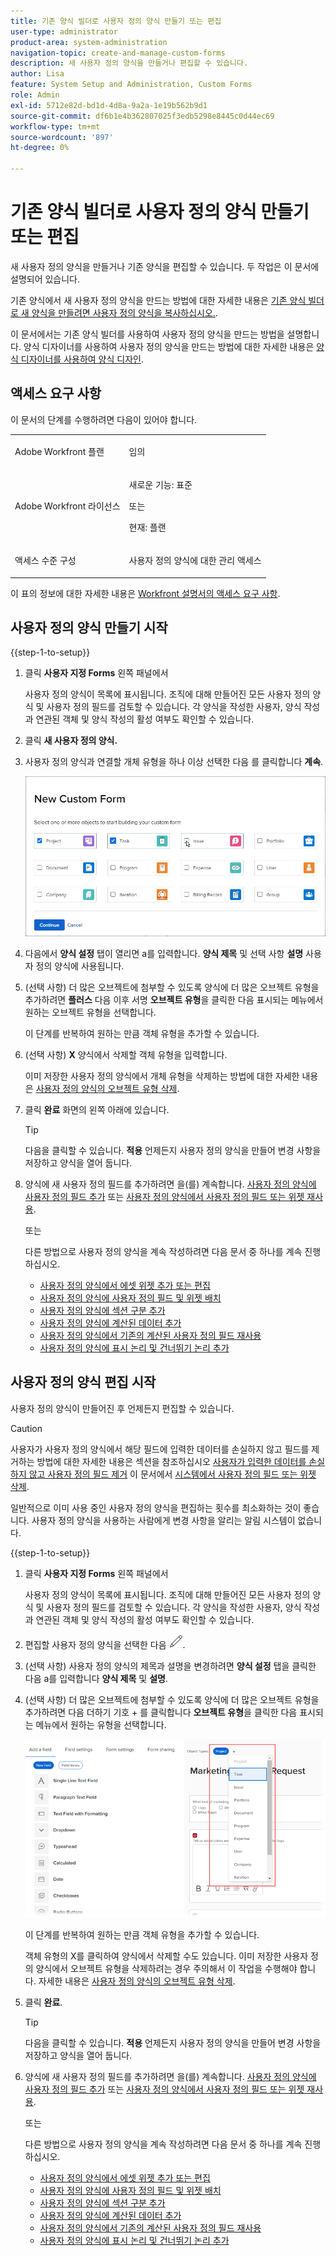 ```yaml
---
title: 기존 양식 빌더로 사용자 정의 양식 만들기 또는 편집
user-type: administrator
product-area: system-administration
navigation-topic: create-and-manage-custom-forms
description: 새 사용자 정의 양식을 만들거나 편집할 수 있습니다.
author: Lisa
feature: System Setup and Administration, Custom Forms
role: Admin
exl-id: 5712e82d-bd1d-4d8a-9a2a-1e19b562b9d1
source-git-commit: df6b1e4b362807025f3edb5298e8445c0d44ec69
workflow-type: tm+mt
source-wordcount: '897'
ht-degree: 0%

---
```


# 기존 양식 빌더로 사용자 정의 양식 만들기 또는 편집

<!--Audited: 01/2024-->

새 사용자 정의 양식을 만들거나 기존 양식을 편집할 수 있습니다. 두 작업은 이 문서에 설명되어 있습니다.

기존 양식에서 새 사용자 정의 양식을 만드는 방법에 대한 자세한 내용은 [기존 양식 빌더로 새 양식을 만들려면 사용자 정의 양식을 복사하십시오.](../../../administration-and-setup/customize-workfront/create-manage-custom-forms/copy-custom-form-to-create-a-new-one.md).

이 문서에서는 기존 양식 빌더를 사용하여 사용자 정의 양식을 만드는 방법을 설명합니다. 양식 디자이너를 사용하여 사용자 정의 양식을 만드는 방법에 대한 자세한 내용은 [양식 디자이너를 사용하여 양식 디자인](/help/quicksilver/administration-and-setup/customize-workfront/create-manage-custom-forms/form-designer/design-a-form/design-a-form.md).

## 액세스 요구 사항

이 문서의 단계를 수행하려면 다음이 있어야 합니다.

<table style="table-layout:auto"> 
 <col> 
 <col> 
 <tbody> 
  <tr data-mc-conditions=""> 
   <td role="rowheader"> <p>Adobe Workfront 플랜</p> </td> 
   <td>임의</td> 
  </tr> 
  <tr> 
   <td role="rowheader">Adobe Workfront 라이선스</td> 
   <td><p>새로운 기능: 표준</p>
   <p>또는</p>
   <p>현재: 플랜</p></td> 
  </tr> 
  <tr data-mc-conditions=""> 
   <td role="rowheader">액세스 수준 구성</td> 
   <td> <p>사용자 정의 양식에 대한 관리 액세스</p> </td> 
  </tr>  
 </tbody> 
</table>

이 표의 정보에 대한 자세한 내용은 [Workfront 설명서의 액세스 요구 사항](/help/quicksilver/administration-and-setup/add-users/access-levels-and-object-permissions/access-level-requirements-in-documentation.md).

## 사용자 정의 양식 만들기 시작

{{step-1-to-setup}}

1. 클릭 **사용자 지정 Forms** 왼쪽 패널에서

   사용자 정의 양식이 목록에 표시됩니다. 조직에 대해 만들어진 모든 사용자 정의 양식 및 사용자 정의 필드를 검토할 수 있습니다. 각 양식을 작성한 사용자, 양식 작성과 연관된 객체 및 양식 작성의 활성 여부도 확인할 수 있습니다.

1. 클릭 **새 사용자 정의 양식.**
1. 사용자 정의 양식과 연결할 개체 유형을 하나 이상 선택한 다음 를 클릭합니다 **계속**.

   ![](assets/choose-object-type.jpg)

1. 다음에서 **양식 설정** 탭이 열리면 a를 입력합니다. **양식 제목** 및 선택 사항 **설명** 사용자 정의 양식에 사용됩니다.

1. (선택 사항) 더 많은 오브젝트에 첨부할 수 있도록 양식에 더 많은 오브젝트 유형을 추가하려면 **플러스** 다음 이후 서명 **오브젝트 유형**&#x200B;을 클릭한 다음 표시되는 메뉴에서 원하는 오브젝트 유형을 선택합니다.

   이 단계를 반복하여 원하는 만큼 객체 유형을 추가할 수 있습니다.

1. (선택 사항) **X** 양식에서 삭제할 객체 유형을 입력합니다.

   이미 저장한 사용자 정의 양식에서 개체 유형을 삭제하는 방법에 대한 자세한 내용은 [사용자 정의 양식의 오브젝트 유형 삭제](../../../administration-and-setup/customize-workfront/create-manage-custom-forms/delete-object-type-on-a-custom-form.md).

1. 클릭 **완료** 화면의 왼쪽 아래에 있습니다.

   >[!TIP]
   >
   >다음을 클릭할 수 있습니다. **적용** 언제든지 사용자 정의 양식을 만들어 변경 사항을 저장하고 양식을 열어 둡니다.

1. 양식에 새 사용자 정의 필드를 추가하려면 을(를) 계속합니다. [사용자 정의 양식에 사용자 정의 필드 추가](../../../administration-and-setup/customize-workfront/create-manage-custom-forms/add-a-custom-field-to-a-custom-form.md) 또는 [사용자 정의 양식에서 사용자 정의 필드 또는 위젯 재사용](../../../administration-and-setup/customize-workfront/create-manage-custom-forms/reuse-an-existing-field.md).

   또는

   다른 방법으로 사용자 정의 양식을 계속 작성하려면 다음 문서 중 하나를 계속 진행하십시오.

   * [사용자 정의 양식에서 에셋 위젯 추가 또는 편집](../../../administration-and-setup/customize-workfront/create-manage-custom-forms/add-widget-or-edit-its-properties-in-a-custom-form.md)
   * [사용자 정의 양식에 사용자 정의 필드 및 위젯 배치](../../../administration-and-setup/customize-workfront/create-manage-custom-forms/position-fields-in-a-custom-form.md)
   * [사용자 정의 양식에 섹션 구분 추가](../../../administration-and-setup/customize-workfront/create-manage-custom-forms/add-a-section-break-to-a-custom-form.md)
   * [사용자 정의 양식에 계산된 데이터 추가](../../../administration-and-setup/customize-workfront/create-manage-custom-forms/add-calculated-data-to-custom-form.md)
   * [사용자 정의 양식에서 기존의 계산된 사용자 정의 필드 재사용](../../../administration-and-setup/customize-workfront/create-manage-custom-forms/use-existing-calc-field-new-custom-form.md)
   * [사용자 정의 양식에 표시 논리 및 건너뛰기 논리 추가](../../../administration-and-setup/customize-workfront/create-manage-custom-forms/display-or-skip-logic-custom-form.md)

## 사용자 정의 양식 편집 시작

사용자 정의 양식이 만들어진 후 언제든지 편집할 수 있습니다.

>[!CAUTION]
>
>사용자가 사용자 정의 양식에서 해당 필드에 입력한 데이터를 손실하지 않고 필드를 제거하는 방법에 대한 자세한 내용은 섹션을 참조하십시오 [사용자가 입력한 데이터를 손실하지 않고 사용자 정의 필드 제거](../../../administration-and-setup/customize-workfront/create-manage-custom-forms/delete-a-custom-field.md#remove) 이 문서에서 [시스템에서 사용자 정의 필드 또는 위젯 삭제](../../../administration-and-setup/customize-workfront/create-manage-custom-forms/delete-a-custom-field.md).
>
>일반적으로 이미 사용 중인 사용자 정의 양식을 편집하는 횟수를 최소화하는 것이 좋습니다. 사용자 정의 양식을 사용하는 사람에게 변경 사항을 알리는 알림 시스템이 없습니다.

{{step-1-to-setup}}

1. 클릭 **사용자 지정 Forms** 왼쪽 패널에서

   사용자 정의 양식이 목록에 표시됩니다. 조직에 대해 만들어진 모든 사용자 정의 양식 및 사용자 정의 필드를 검토할 수 있습니다. 각 양식을 작성한 사용자, 양식 작성과 연관된 객체 및 양식 작성의 활성 여부도 확인할 수 있습니다.

1. 편집할 사용자 정의 양식을 선택한 다음 ![편집 아이콘](assets/edit-icon.png).
1. (선택 사항) 사용자 정의 양식의 제목과 설명을 변경하려면 **양식 설정** 탭을 클릭한 다음 a를 입력합니다 **양식 제목** 및 **설명**.

1. (선택 사항) 더 많은 오브젝트에 첨부할 수 있도록 양식에 더 많은 오브젝트 유형을 추가하려면 다음 더하기 기호 + 를 클릭합니다 **오브젝트 유형**&#x200B;을 클릭한 다음 표시되는 메뉴에서 원하는 유형을 선택합니다.

   ![](assets/add-object-type-existing-form.png)

   이 단계를 반복하여 원하는 만큼 객체 유형을 추가할 수 있습니다.

   객체 유형의 X를 클릭하여 양식에서 삭제할 수도 있습니다. 이미 저장한 사용자 정의 양식에서 오브젝트 유형을 삭제하려는 경우 주의해서 이 작업을 수행해야 합니다. 자세한 내용은 [사용자 정의 양식의 오브젝트 유형 삭제](../../../administration-and-setup/customize-workfront/create-manage-custom-forms/delete-object-type-on-a-custom-form.md).

1. 클릭 **완료**.

   >[!TIP]
   >
   >다음을 클릭할 수 있습니다. **적용** 언제든지 사용자 정의 양식을 만들어 변경 사항을 저장하고 양식을 열어 둡니다.

1. 양식에 새 사용자 정의 필드를 추가하려면 을(를) 계속합니다. [사용자 정의 양식에 사용자 정의 필드 추가](../../../administration-and-setup/customize-workfront/create-manage-custom-forms/add-a-custom-field-to-a-custom-form.md) 또는 [사용자 정의 양식에서 사용자 정의 필드 또는 위젯 재사용](../../../administration-and-setup/customize-workfront/create-manage-custom-forms/reuse-an-existing-field.md).

   또는

   다른 방법으로 사용자 정의 양식을 계속 작성하려면 다음 문서 중 하나를 계속 진행하십시오.

   * [사용자 정의 양식에서 에셋 위젯 추가 또는 편집](../../../administration-and-setup/customize-workfront/create-manage-custom-forms/add-widget-or-edit-its-properties-in-a-custom-form.md)
   * [사용자 정의 양식에 사용자 정의 필드 및 위젯 배치](../../../administration-and-setup/customize-workfront/create-manage-custom-forms/position-fields-in-a-custom-form.md)
   * [사용자 정의 양식에 섹션 구분 추가](../../../administration-and-setup/customize-workfront/create-manage-custom-forms/add-a-section-break-to-a-custom-form.md)
   * [사용자 정의 양식에 계산된 데이터 추가](../../../administration-and-setup/customize-workfront/create-manage-custom-forms/add-calculated-data-to-custom-form.md)
   * [사용자 정의 양식에서 기존의 계산된 사용자 정의 필드 재사용](../../../administration-and-setup/customize-workfront/create-manage-custom-forms/use-existing-calc-field-new-custom-form.md)
   * [사용자 정의 양식에 표시 논리 및 건너뛰기 논리 추가](../../../administration-and-setup/customize-workfront/create-manage-custom-forms/display-or-skip-logic-custom-form.md)
